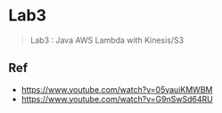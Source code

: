 # Lab3
> Lab3 : Java AWS Lambda with Kinesis/S3

## Ref
- https://www.youtube.com/watch?v=05yauiKMWBM
- https://www.youtube.com/watch?v=G9nSwSd64RU
